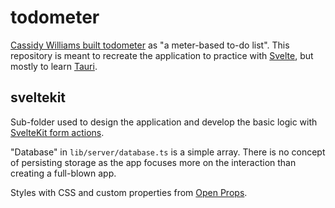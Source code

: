 # todometer

[Cassidy Williams built todometer](https://cassidoo.co/post/todometer-build-log/) as "a meter-based to-do list". This repository is meant to recreate the application to practice with [Svelte](https://svelte.dev/), but mostly to learn [Tauri](https://v2.tauri.app/).

## sveltekit

Sub-folder used to design the application and develop the basic logic with [SvelteKit form actions](https://svelte.dev/docs/kit/form-actions).

"Database" in `lib/server/database.ts` is a simple array. There is no concept of persisting storage as the app focuses more on the interaction than creating a full-blown app. 

Styles with CSS and custom properties from [Open Props](https://open-props.style/).